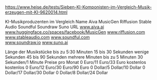 <https://www.heise.de/tests/Sieben-KI-Komponisten-im-Vergleich-Musik-erzeugen-mit-KI-9620014.html>


KI-Musikproduzenten im Vergleich
Name	Aiva	MusicGen	Riffusion	Stable Audio	Soundful	Soundraw	Suno
URL	
www.aiva.ai
www.huggingface.co/spaces/facebook/MusicGen	
www.riffusion.com	
www.stableaudio.com	
www.soundful.com	
www.soundraw.io	
www.suno.ai

Länge der Musikstücke	bis zu 5:30 Minuten	15 bis 30 Sekunden	wenige Sekunden	45 bis 90 Sekunden	mehrere Minuten	bis zu 5 Minuten 	30 Sekunden/1 Minute
Preise pro Monat	0 Euro/11 Euro/33 Euro	kostenlos	kostenlos	0 Euro/12 Euro/30 Euro/90 Euro	0 Dollar/5 Dollar/10 Dollar	0 Dollar/17 Dollar/30 Dollar	0 Dollar/8 Dollar/24 Dollar
